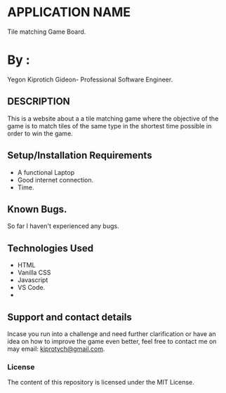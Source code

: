 # APPLICATION NAME
Tile matching Game Board.

# By :
Yegon Kiprotich Gideon- Professional Software Engineer.

## DESCRIPTION

This is a website about a a tile matching game where the objective of the game is to match tiles of the same type in the shortest time possible in order to win the game.


## Setup/Installation Requirements
* A functional Laptop
* Good internet connection.
* Time.

## Known Bugs.
So far I haven't experienced any bugs.

## Technologies Used
* HTML
* Vanilla CSS
* Javascript
* VS Code.
* 

## Support and contact details

Incase you run into a challenge and need further clarification or have an idea on how to improve the game even better, feel free to contact me on may email: kiprotych@gmail.com.

### License
The content of this repository is licensed under the MIT License.

 